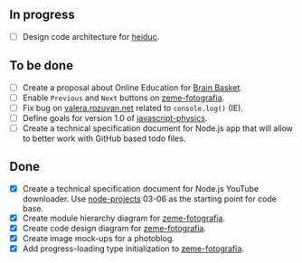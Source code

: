 ## In progress ##

- [ ] Design code architecture for [heiduc](https://github.com/valera-rozuvan/heiduc).

## To be done ##

- [ ] Create a proposal about Online Education for [Brain Basket](http://brainbasketfoundation.org).
- [ ] Enable `Previous` and `Next` buttons on [zeme-fotografia](https://github.com/valera-rozuvan/zeme-fotografia).
- [ ] Fix bug on [valera.rozuvan.net](http://valera.rozuvan.net) related to `console.log()` (IE).
- [ ] Define goals for version 1.0 of [javascript-physics](https://github.com/valera-rozuvan/javascript-physics).
- [ ] Create a technical specification document for Node.js app that will allow to better work with GitHub based todo files.

## Done ##

- [X] Create a technical specification document for Node.js YouTube downloader. Use [node-projects](https://github.com/valera-rozuvan/node-projects) 03-06 as the starting point for code base.
- [X] Create module hierarchy diagram for [zeme-fotografia](https://github.com/valera-rozuvan/zeme-fotografia).
- [X] Create code design diagram for [zeme-fotografia](https://github.com/valera-rozuvan/zeme-fotografia).
- [X] Create image mock-ups for a photoblog.
- [X] Add progress-loading type initialization to [zeme-fotografia](https://github.com/valera-rozuvan/zeme-fotografia).
